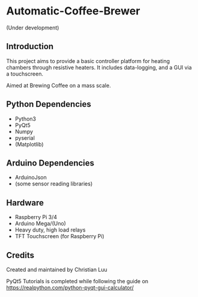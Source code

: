 # Automatic-Coffee-Brewer
(Under development)
## Introduction
This project aims to provide a basic controller platform for heating chambers through resistive heaters. It includes data-logging, and a GUI via a touchscreen. 

Aimed at Brewing Coffee on a mass scale.

## Python Dependencies
- Python3
- PyQt5
- Numpy
- pyserial
- (Matplotlib)

## Arduino Dependencies
- ArduinoJson
- (some sensor reading libraries)

## Hardware
- Raspberry Pi 3/4
- Arduino Mega/(Uno)
- Heavy duty, high load relays
- TFT Touchscreen (for Raspberry Pi)

## Credits
Created and maintained by Christian Luu

PyQt5 Tutorials is completed while following the guide on https://realpython.com/python-pyqt-gui-calculator/
